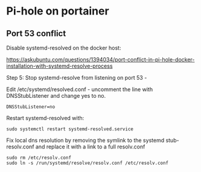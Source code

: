 # Pi-hole on portainer

## Port 53 conflict

Disable systemd-resolved on the docker host:

https://askubuntu.com/questions/1394034/port-conflict-in-pi-hole-docker-installation-with-systemd-resolve-process

Step 5: Stop systemd-resolve from listening on port 53 -

Edit /etc/systemd/resolved.conf - uncomment the line with DNSStubListener and change yes to no.

    DNSStubListener=no

Restart systemd-resolved with:

    sudo systemctl restart systemd-resolved.service

Fix local dns resolution by removing the symlink to the systemd stub-resolv.conf and replace it with a link to a full resolv.conf

    sudo rm /etc/resolv.conf
    sudo ln -s /run/systemd/resolve/resolv.conf /etc/resolv.conf
